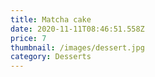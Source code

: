 ```yaml
---
title: Matcha cake
date: 2020-11-11T08:46:51.558Z
price: 7
thumbnail: /images/dessert.jpg
category: Desserts
---
```

